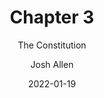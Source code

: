---
author: Josh Allen
date: "2022-01-19"
date_end: "2022-01-22"
draft: false
event: Pols 1101
featured: 
layout: single
links:
- icon: door-open
  icon_pack: fas
  name: Slides html
  url: "slides/Class-04/constitution.html"
show_post_time: false
subtitle: The Constitution
title: Chapter 3
---